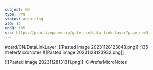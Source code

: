 ```yaml
---
subject: CN
type: PYQ
status: acquiring
atQ: 12
endQ: 105
src: https://practicepaper.in/gate-cse/data-link-layer?page_no=3
---
```

#card/CN/DataLinkLayer 
![[Pasted image 20231128123848.png]]::135 #referMicroNotes ![[Pasted image 20231128123932.png]] <!--SR:!2023-12-06,4,170-->

![[Pasted image 20231128131311.png]]::C #referMicroNotes <!--SR:!2023-12-06,4,170-->





